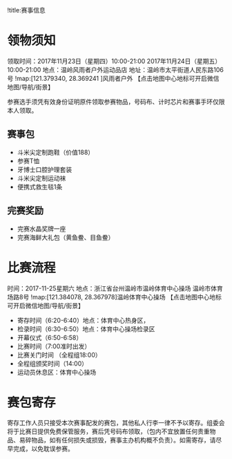 !title:赛事信息

# 领物须知
领取时间：2017年11月23日（星期四）10:00-21:00
        2017年11月24日（星期五）10:00-21:00
地点：温岭风雨者户外运动品店
地址：温岭市太平街道人民东路106号
!map:[121.379340, 28.369241 ]风雨者户外
【点击地图中心地标可开启微信地图/导航/街景】

参赛选手须凭有效身份证明原件领取参赛物品，号码布、计时芯片和赛事手环仅限本人领取。

## 赛事包
* 斗米尖定制跑鞋（价值188）
* 参赛T恤
* 牙博士口腔护理套装
* 斗米尖定制运动袜
* 便携式救生毯1条

## 完赛奖励
* 完赛水晶奖牌一座
* 完赛海鲜大礼包（黄鱼鲞、目鱼鲞）

# 比赛流程
时间：2017-11-25星期六
地点：浙江省台州温岭市温岭体育中心操场 温岭市体育场路8号
!map:[121.384078, 28.367978]温岭体育中心操场
【点击地图中心地标可开启微信地图/导航/街景】

* 寄存时间（6:20-6:40）地点：体育中心热身区，
* 检录时间（6:30-6:50）地点：体育中心操场检录区
* 开幕仪式（6:50-6:58）
* 比赛时间（7:00准时出发）
* 比赛关门时间 （全程组18:00）
* 全程组颁奖时间（14:00）
* 运动员休息区：体育中心操场

# 赛包寄存
寄存工作人员只接受本次赛事配发的赛包，其他私人行李一律不予以寄存。组委会将于比赛日提供免费保管服务，赛后凭号码布领取，（包内不宜放置任何贵重物品、易碎物品，如有任何损失或损毁，赛事主办机构概不负责）。如需寄存，请尽早完成，以免耽误参赛。
